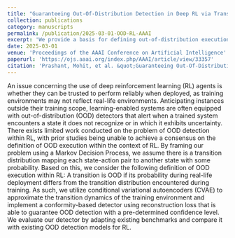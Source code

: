 ```yaml
---
title: "Guaranteeing Out-Of-Distribution Detection in Deep RL via Transition Estimation"
collection: publications
category: manuscripts
permalink: /publication/2025-03-01-OOD-RL-AAAI
excerpt: 'We provide a basis for defining out-of-distribution execution in RL and provide a framework for detection with guarantees.'
date: 2025-03-01
venue: 'Proceedings of the AAAI Conference on Artificial Intelligence'
paperurl: 'https://ojs.aaai.org/index.php/AAAI/article/view/33357'
citation: 'Prashant, Mohit, et al. &quot;Guaranteeing Out-Of-Distribution Detection in Deep RL via Transition Estimation&quot;. <i>Proceedings of the AAAI Conference on Artificial Intelligence</i>. Vol. 39. No. 12. 2025.'
---
```


An issue concerning the use of deep reinforcement learning (RL) agents is whether they can be trusted to perform reliably when deployed, as training environments may not reflect real-life environments. Anticipating instances outside their training scope, learning-enabled systems are often equipped with out-of-distribution (OOD) detectors that alert when a trained system encounters a state it does not recognize or in which it exhibits uncertainty. There exists limited work conducted on the problem of OOD detection within RL, with prior studies being unable to achieve a consensus on the definition of OOD execution within the context of RL. By framing our problem using a Markov Decision Process, we assume there is a transition distribution mapping each state-action pair to another state with some probability. Based on this, we consider the following definition of OOD execution within RL: A transition is OOD if its probability during real-life deployment differs from the transition distribution encountered during training. As such, we utilize conditional variational autoencoders (CVAE) to approximate the transition dynamics of the training environment and implement a conformity-based detector using reconstruction loss that is able to guarantee OOD detection with a pre-determined confidence level. We evaluate our detector by adapting existing benchmarks and compare it with existing OOD detection models for RL.
